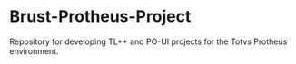 <link rel="stylesheet" href="css/style.css">
<body>
  <h1>Brust-Protheus-Project</h1>
  <p>Repository for developing TL++ and PO-UI projects for the Totvs Protheus environment.</p>
</body>

